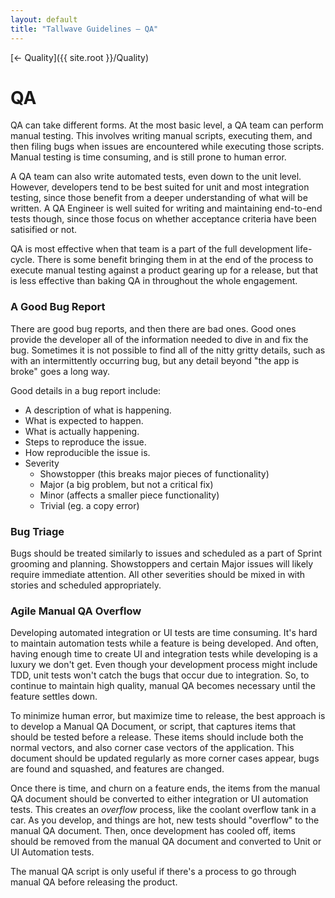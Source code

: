 ```yaml
---
layout: default
title: "Tallwave Guidelines — QA"
---
```


[&larr; Quality]({{ site.root }}/Quality)

# QA
QA can take different forms. At the most basic level, a QA team can perform manual testing. This involves writing manual scripts, executing them, and then filing bugs when issues are encountered while executing those scripts. Manual testing is time consuming, and is still prone to human error.

A QA team can also write automated tests, even down to the unit level. However, developers tend to be best suited for unit and most integration testing, since those benefit from a deeper understanding of what will be written. A QA Engineer is well suited for writing and maintaining end-to-end tests though, since those focus on whether acceptance criteria have been satisified or not.

QA is most effective when that team is a part of the full development life-cycle. There is some benefit bringing them in at the end of the process to execute manual testing against a product gearing up for a release, but that is less effective than baking QA in throughout the whole engagement.

### A Good Bug Report
There are good bug reports, and then there are bad ones. Good ones provide the developer all of the information needed to dive in and fix the bug. Sometimes it is not possible to find all of the nitty gritty details, such as with an intermittently occurring bug, but any detail beyond "the app is broke" goes a long way.

Good details in a bug report include:

* A description of what is happening.
* What is expected to happen.
* What is actually happening.
* Steps to reproduce the issue.
* How reproducible the issue is.
* Severity
  * Showstopper (this breaks major pieces of functionality)
  * Major (a big problem, but not a critical fix)
  * Minor (affects a smaller piece functionality)
  * Trivial (eg. a copy error)

### Bug Triage
Bugs should be treated similarly to issues and scheduled as a part of Sprint grooming and planning. Showstoppers and certain Major issues will likely require immediate attention. All other severities should be mixed in with stories and scheduled appropriately.

### Agile Manual QA Overflow
Developing automated integration or UI tests are time consuming. It's hard to maintain automation tests while a feature is being developed. And often, having enough time to create UI and integration tests while developing is a luxury we don't get. Even though your development process might include TDD, unit tests won't catch the bugs that occur due to integration. So, to continue to maintain high quality, manual QA becomes necessary until the feature settles down.

To minimize human error, but maximize time to release, the best approach is to develop a Manual QA Document, or script, that captures items that should be tested before a release. These items should include both the normal vectors, and also corner case vectors of the application. This document should be updated regularly as more corner cases appear, bugs are found and squashed, and features are changed.

Once there is time, and churn on a feature ends, the items from the manual QA document should be converted to either integration or UI automation tests. This creates an *overflow* process, like the coolant overflow tank in a car. As you develop, and things are hot, new tests should "overflow" to the manual QA document. Then, once development has cooled off, items should be removed from the manual QA document and converted to Unit or UI Automation tests.

The manual QA script is only useful if there's a process to go through manual QA before releasing the product.

